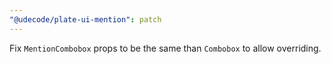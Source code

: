 ```yaml
---
"@udecode/plate-ui-mention": patch
---
```


Fix `MentionCombobox` props to be the same than `Combobox` to allow overriding.

